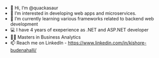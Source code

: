 - 👋 Hi, I’m @quackasaur
- 👀 I’m interested in developing web apps and microservices.
- 🌱 I’m currently learning various frameworks related to backend web development 
- 💻 I have 4 years of exeperience as .NET and ASP.NET developer
- 👨‍🎓 Masters in Business Analytics
- 📫 Reach me on LinkedIn - https://www.linkedin.com/in/kishore-budenahalli/

<!---
quackasaur/quackasaur is a ✨ special ✨ repository because its `README.md` (this file) appears on your GitHub profile.
You can click the Preview link to take a look at your changes.
--->
